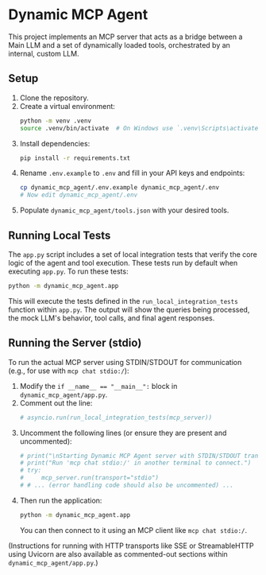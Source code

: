 # Dynamic MCP Agent

This project implements an MCP server that acts as a bridge between a Main LLM and a set of dynamically loaded tools, orchestrated by an internal, custom LLM.

## Setup

1.  Clone the repository.
2.  Create a virtual environment:
    ```bash
    python -m venv .venv
    source .venv/bin/activate  # On Windows use `.venv\Scripts\activate`
    ```
3.  Install dependencies:
    ```bash
    pip install -r requirements.txt
    ```
4.  Rename `.env.example` to `.env` and fill in your API keys and endpoints:
    ```bash
    cp dynamic_mcp_agent/.env.example dynamic_mcp_agent/.env
    # Now edit dynamic_mcp_agent/.env
    ```
5. Populate `dynamic_mcp_agent/tools.json` with your desired tools.

## Running Local Tests

The `app.py` script includes a set of local integration tests that verify the core logic of the agent and tool execution. These tests run by default when executing `app.py`. To run these tests:

```bash
python -m dynamic_mcp_agent.app
```

This will execute the tests defined in the `run_local_integration_tests` function within `app.py`. The output will show the queries being processed, the mock LLM's behavior, tool calls, and final agent responses.

## Running the Server (stdio)

To run the actual MCP server using STDIN/STDOUT for communication (e.g., for use with `mcp chat stdio:/`):

1.  Modify the `if __name__ == "__main__":` block in `dynamic_mcp_agent/app.py`.
2.  Comment out the line:
    ```python
    # asyncio.run(run_local_integration_tests(mcp_server))
    ```
3.  Uncomment the following lines (or ensure they are present and uncommented):
    ```python
    # print("\nStarting Dynamic MCP Agent server with STDIN/STDOUT transport...")
    # print("Run 'mcp chat stdio:/' in another terminal to connect.")
    # try:
    #     mcp_server.run(transport="stdio")
    # # ... (error handling code should also be uncommented) ...
    ```
4.  Then run the application:
    ```bash
    python -m dynamic_mcp_agent.app
    ```
    You can then connect to it using an MCP client like `mcp chat stdio:/`.

(Instructions for running with HTTP transports like SSE or StreamableHTTP using Uvicorn are also available as commented-out sections within `dynamic_mcp_agent/app.py`.)
```
